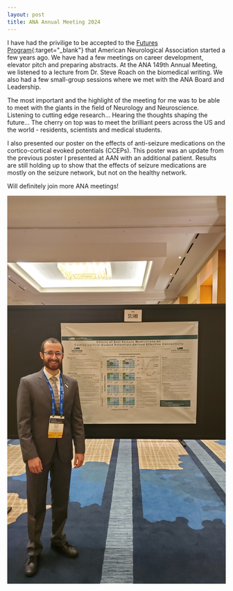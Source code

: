 ```yaml
---
layout: post
title: ANA Annual Meeting 2024
---
```


I have had the privilige to be accepted to the [Futures Program](https://myana.org/careers/ana-futures-program){:target="_blank"} that American Neurological Association started a few years ago. We have had a few meetings on career development, elevator pitch and preparing abstracts. At the ANA 149th Annual Meeting, we listened to a lecture from Dr. Steve Roach on the biomedical writing. We also had a few small-group sessions where we met with the ANA Board and Leadership. 

The most important and the highlight of the meeting for me was to be able to meet with the giants in the field of Neurology and Neuroscience. Listening to cutting edge research... Hearing the thoughts shaping the future... The cherry on top was to meet the brilliant peers across the US and the world - residents, scientists and medical students. 

I also presented our poster on the effects of anti-seizure medications on the cortico-cortical evoked potentials (CCEPs). This poster was an update from the previous poster I presented at AAN with an additional patient. Results are still holding up to show that the effects of seizure medications are mostly on the seizure network, but not on the healthy network.  

Will definitely join more ANA meetings!

<div style="text-align:center"><img src="/images/ana2024.jpg?raw=true" title="Me and my poster!"/></div>